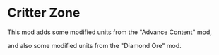 # Critter Zone

This mod adds some modified units from the "Advance Content" mod,

and also some modified units from the "Diamond Ore" mod.
